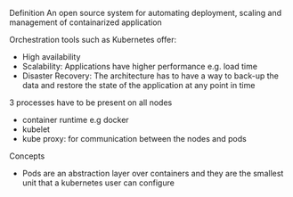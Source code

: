 Definition
An open source system for automating deployment, scaling and management of containarized application

Orchestration tools such as Kubernetes offer:
- High availability
- Scalability: Applications have higher performance e.g. load time
- Disaster Recovery: The architecture has to have a way to back-up the data and restore the state of the application at any point in time

3 processes have to be present on all nodes
- container runtime e.g docker
- kubelet
- kube proxy: for communication between the nodes and pods

Concepts
- Pods are an abstraction layer over containers and they are the smallest
    unit that a kubernetes user can configure



    